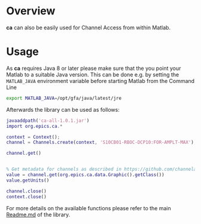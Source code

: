 
# Overview

**ca** can also be easily used for Channel Access from within Matlab.


# Usage
As **ca** requires Java 8 or later please make sure that the you point your Matlab to a suitable Java version. This can be done e.g. by setting the `MATLAB_JAVA` environment variable before starting Matlab from the Command Line

```bash
export MATLAB_JAVA=/opt/gfa/java/latest/jre
```

Afterwards the library can be used as follows:


```Matlab
javaaddpath('ca-all-1.0.1.jar')
import org.epics.ca.*

context = Context();
channel = Channels.create(context, 'S10CB01-RBOC-DCP10:FOR-AMPLT-MAX');

channel.get()


% Get metadata for channels as described in https://github.com/channelaccess/ca#metadata
value = channel.get(org.epics.ca.data.Graphic().getClass())
value.getUnits()

channel.close()
context.close()
```

For more details on the available functions please refer to the main [Readme.md](Readme.md) of the library.
